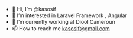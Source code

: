 - 👋 Hi, I’m @kasosif
- 👀 I’m interested in Laravel Framework , Angular
- 🌱 I’m currently working at Diool Cameroun
- 📫 How to reach me kasosif@gmail.com

